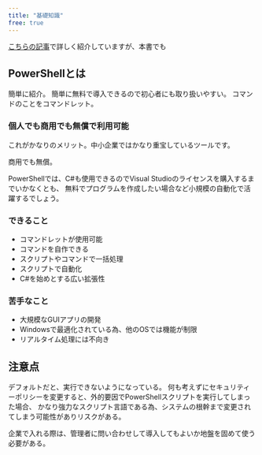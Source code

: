 ```yaml
---
title: "基礎知識"
free: true
---
```

[こちらの記事](https://haretokidoki-blog.com/pasocon_powershell-startup/)で詳しく紹介していますが、本書でも

## PowerShellとは

簡単に紹介。
簡単に無料で導入できるので初心者にも取り扱いやすい。
コマンドのことをコマンドレット。

### 個人でも商用でも無償で利用可能

これがかなりのメリット。中小企業ではかなり重宝しているツールです。

商用でも無償。

PowerShellでは、C#も使用できるのでVisual Studioのライセンスを購入するまでいかなくとも、
無料でプログラムを作成したい場合など小規模の自動化で活躍するでしょう。

### できること

- コマンドレットが使用可能
- コマンドを自作できる
- スクリプトやコマンドで一括処理
- スクリプトで自動化
- C#を始めとする広い拡張性

### 苦手なこと

- 大規模なGUIアプリの開発
- Windowsで最適化されている為、他のOSでは機能が制限
- リアルタイム処理には不向き

## 注意点

デフォルトだと、実行できないようになっている。
何も考えずにセキュリティーポリシーを変更すると、外的要因でPowerShellスクリプトを実行してしまった場合、
かなり強力なスクリプト言語である為、システムの根幹まで変更されてしまう可能性がありリスクがある。

企業で入れる際は、管理者に問い合わせして導入してもよいか地盤を固めて使う必要がある。
